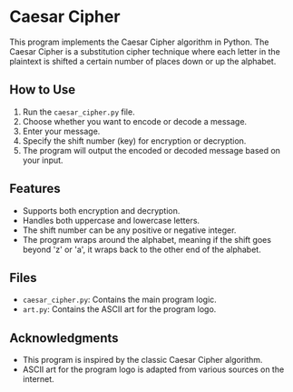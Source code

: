 # Caesar Cipher

This program implements the Caesar Cipher algorithm in Python. The Caesar Cipher is a substitution cipher technique where each letter in the plaintext is shifted a certain number of places down or up the alphabet.

## How to Use

1. Run the `caesar_cipher.py` file.
2. Choose whether you want to encode or decode a message.
3. Enter your message.
4. Specify the shift number (key) for encryption or decryption.
5. The program will output the encoded or decoded message based on your input.

## Features

- Supports both encryption and decryption.
- Handles both uppercase and lowercase letters.
- The shift number can be any positive or negative integer.
- The program wraps around the alphabet, meaning if the shift goes beyond 'z' or 'a', it wraps back to the other end of the alphabet.

## Files

- `caesar_cipher.py`: Contains the main program logic.
- `art.py`: Contains the ASCII art for the program logo.


## Acknowledgments

- This program is inspired by the classic Caesar Cipher algorithm.
- ASCII art for the program logo is adapted from various sources on the internet.




